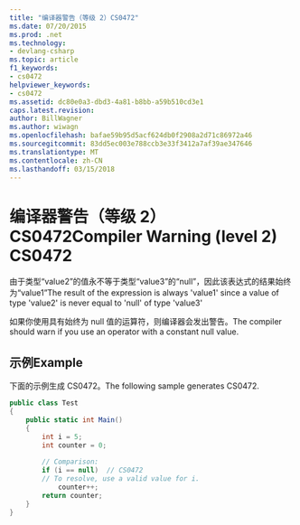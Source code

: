 ```yaml
---
title: "编译器警告（等级 2）CS0472"
ms.date: 07/20/2015
ms.prod: .net
ms.technology:
- devlang-csharp
ms.topic: article
f1_keywords:
- cs0472
helpviewer_keywords:
- cs0472
ms.assetid: dc80e0a3-dbd3-4a81-b8bb-a59b510cd3e1
caps.latest.revision: 
author: BillWagner
ms.author: wiwagn
ms.openlocfilehash: bafae59b95d5acf624db0f2908a2d71c86972a46
ms.sourcegitcommit: 83dd5ec003e788ccb3e33f3412a7af39ae347646
ms.translationtype: MT
ms.contentlocale: zh-CN
ms.lasthandoff: 03/15/2018
---
```

# <a name="compiler-warning-level-2-cs0472"></a><span data-ttu-id="83721-102">编译器警告（等级 2）CS0472</span><span class="sxs-lookup"><span data-stu-id="83721-102">Compiler Warning (level 2) CS0472</span></span>
<span data-ttu-id="83721-103">由于类型“value2”的值永不等于类型“value3”的“null”，因此该表达式的结果始终为“value1”</span><span class="sxs-lookup"><span data-stu-id="83721-103">The result of the expression is always 'value1' since a value of type 'value2' is never equal to 'null' of type 'value3'</span></span>  
  
 <span data-ttu-id="83721-104">如果你使用具有始终为 null 值的运算符，则编译器会发出警告。</span><span class="sxs-lookup"><span data-stu-id="83721-104">The compiler should warn if you use an operator with a constant null value.</span></span>  
  
## <a name="example"></a><span data-ttu-id="83721-105">示例</span><span class="sxs-lookup"><span data-stu-id="83721-105">Example</span></span>  
 <span data-ttu-id="83721-106">下面的示例生成 CS0472。</span><span class="sxs-lookup"><span data-stu-id="83721-106">The following sample generates CS0472.</span></span>  
  
```csharp  
public class Test  
{  
    public static int Main()  
    {  
        int i = 5;  
        int counter = 0;  
  
        // Comparison:  
        if (i == null)  // CS0472  
        // To resolve, use a valid value for i.  
            counter++;   
        return counter;  
    }  
}  
```

